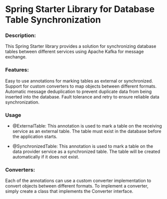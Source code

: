 # Spring Starter Library for Database Table Synchronization
### Description:

This Spring Starter library provides a solution for synchronizing database tables between different services using Apache Kafka for message exchange.

### Features:

Easy to use annotations for marking tables as external or synchronized.
Support for custom converters to map objects between different formats.
Automatic message deduplication to prevent duplicate data from being inserted into the database.
Fault tolerance and retry to ensure reliable data synchronization.

### Usage
- @ExternalTable: This annotation is used to mark a table on the receiving service as an external table. The table must exist in the database before the application starts.

- @SynchronizedTable: This annotation is used to mark a table on the data provider service as a synchronized table. The table will be created automatically if it does not exist.

### Converters:

Each of the annotations can use a custom converter implementation to convert objects between different formats. To implement a converter, simply create a class that implements the Converter interface.